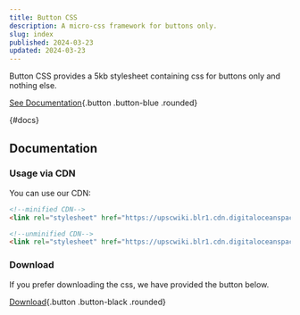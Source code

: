 ```yaml
---
title: Button CSS
description: A micro-css framework for buttons only.
slug: index
published: 2024-03-23
updated: 2024-03-23
---
```


Button CSS provides a 5kb stylesheet containing css for buttons only and nothing else.

[See Documentation](#docs){.button .button-blue .rounded}

{#docs}
## Documentation

### Usage via CDN

You can use our CDN:

```html
<!--minified CDN-->
<link rel="stylesheet" href="https://upscwiki.blr1.cdn.digitaloceanspaces.com/buttoncss/button.min.css">

<!--unminified CDN-->
<link rel="stylesheet" href="https://upscwiki.blr1.cdn.digitaloceanspaces.com/buttoncss/button.css">
```

### Download

If you prefer downloading the css, we have provided the button below.

[Download](/download/buttoncss.zip){.button .button-black .rounded}